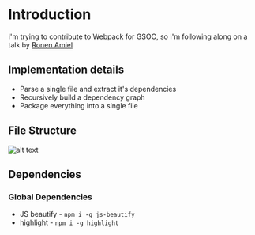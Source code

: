 # Introduction

I'm trying to contribute to Webpack for GSOC, so I'm following along on a talk by [Ronen Amiel](https://www.youtube.com/watch?v=Gc9-7PBqOC8&list=TLPQMjAwMzIwMjVrMcK1VArxJA&index=3)

## Implementation details

- Parse a single file and extract it's dependencies
- Recursively build a dependency graph
- Package everything into a single file

## File Structure

![alt text](image.png)

## Dependencies

### Global Dependencies

- JS beautify - `npm i -g js-beautify`
- highlight - `npm i -g highlight`
